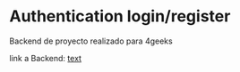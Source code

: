 # Authentication login/register
Backend de proyecto realizado para 4geeks 

link a Backend:
[text](https://github.com/gabasaura/authentication_front-py-flask-reactjs)
